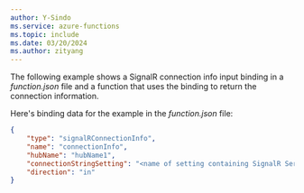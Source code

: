 ```yaml
---
author: Y-Sindo
ms.service: azure-functions
ms.topic: include
ms.date: 03/20/2024
ms.author: zityang
---
```


The following example shows a SignalR connection info input binding in a *function.json* file and a function that uses the binding to return the connection information.

Here's binding data for the example in the *function.json* file:

```json
{
    "type": "signalRConnectionInfo",
    "name": "connectionInfo",
    "hubName": "hubName1",
    "connectionStringSetting": "<name of setting containing SignalR Service connection string>",
    "direction": "in"
}
```
